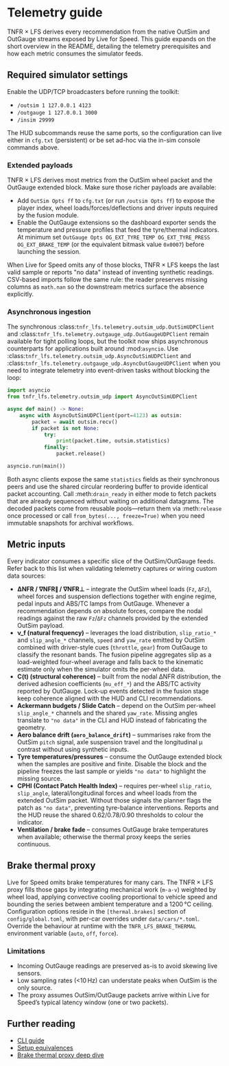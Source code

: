 # Telemetry guide

TNFR × LFS derives every recommendation from the native OutSim and OutGauge
streams exposed by Live for Speed. This guide expands on the short overview in
the README, detailing the telemetry prerequisites and how each metric consumes
the simulator feeds.

## Required simulator settings

Enable the UDP/TCP broadcasters before running the toolkit:

* `/outsim 1 127.0.0.1 4123`
* `/outgauge 1 127.0.0.1 3000`
* `/insim 29999`

The HUD subcommands reuse the same ports, so the configuration can live either in
`cfg.txt` (persistent) or be set ad-hoc via the in-sim console commands above.

### Extended payloads

TNFR × LFS derives most metrics from the OutSim wheel packet and the OutGauge
extended block. Make sure those richer payloads are available:

* Add `OutSim Opts ff` to `cfg.txt` (or run `/outsim Opts ff`) to expose the
  player index, wheel loads/forces/deflections and driver inputs required by the
  fusion module.
* Enable the OutGauge extensions so the dashboard exporter sends the temperature
  and pressure profiles that feed the tyre/thermal indicators. At minimum set
  `OutGauge Opts OG_EXT_TYRE_TEMP OG_EXT_TYRE_PRESS OG_EXT_BRAKE_TEMP` (or the
  equivalent bitmask value `0x0007`) before launching the session.

When Live for Speed omits any of those blocks, TNFR × LFS keeps the last valid
sample or reports "no data" instead of inventing synthetic readings. CSV-based
imports follow the same rule: the reader preserves missing columns as
``math.nan`` so the downstream metrics surface the absence explicitly.

### Asynchronous ingestion

The synchronous :class:`tnfr_lfs.telemetry.outsim_udp.OutSimUDPClient` and
:class:`tnfr_lfs.telemetry.outgauge_udp.OutGaugeUDPClient` remain available for
tight polling loops, but the toolkit now ships asynchronous counterparts for
applications built around :mod:`asyncio`.  Use
:class:`tnfr_lfs.telemetry.outsim_udp.AsyncOutSimUDPClient` and
:class:`tnfr_lfs.telemetry.outgauge_udp.AsyncOutGaugeUDPClient` when you need to
integrate telemetry into event-driven tasks without blocking the loop:

```python
import asyncio
from tnfr_lfs.telemetry.outsim_udp import AsyncOutSimUDPClient

async def main() -> None:
    async with AsyncOutSimUDPClient(port=4123) as outsim:
        packet = await outsim.recv()
        if packet is not None:
            try:
                print(packet.time, outsim.statistics)
            finally:
                packet.release()

asyncio.run(main())
```

Both async clients expose the same ``statistics`` fields as their synchronous
peers and use the shared circular reordering buffer to provide identical packet
accounting.  Call :meth:`drain_ready` in either mode to fetch packets that are
already sequenced without waiting on additional datagrams.  The decoded packets
come from reusable pools—return them via :meth:`release` once processed or call
``from_bytes(..., freeze=True)`` when you need immutable snapshots for archival
workflows.

## Metric inputs

Every indicator consumes a specific slice of the OutSim/OutGauge feeds. Refer
back to this list when validating telemetry captures or wiring custom data
sources:

* **ΔNFR / ∇NFR∥ / ∇NFR⊥** – integrate the OutSim wheel loads (`Fz`, `ΔFz`), wheel
  forces and suspension deflections together with engine regime, pedal inputs and
  ABS/TC lamps from OutGauge. Whenever a recommendation depends on absolute
  forces, compare the nodal readings against the raw `Fz`/`ΔFz` channels provided
  by the extended OutSim payload.
* **ν_f (natural frequency)** – leverages the load distribution, `slip_ratio_*`
  and `slip_angle_*` channels, `speed` and `yaw_rate` emitted by OutSim combined
  with driver-style cues (`throttle`, `gear`) from OutGauge to classify the
  resonant bands. The fusion pipeline aggregates slip as a load-weighted
  four-wheel average and falls back to the kinematic estimate only when the
  simulator omits the per-wheel data.
* **C(t) (structural coherence)** – built from the nodal ΔNFR distribution, the
  derived adhesion coefficients (`mu_eff_*`) and the ABS/TC activity reported by
  OutGauge. Lock-up events detected in the fusion stage keep coherence aligned
  with the HUD and CLI recommendations.
* **Ackermann budgets / Slide Catch** – depend on the OutSim per-wheel
  `slip_angle_*` channels and the shared `yaw_rate`. Missing angles translate to
  `"no data"` in the CLI and HUD instead of fabricating the geometry.
* **Aero balance drift (`aero_balance_drift`)** – summarises rake from the OutSim
  `pitch` signal, axle suspension travel and the longitudinal μ contrast without
  using synthetic inputs.
* **Tyre temperatures/pressures** – consume the OutGauge extended block when the
  samples are positive and finite. Disable the block and the pipeline freezes the
  last sample or yields `"no data"` to highlight the missing source.
* **CPHI (Contact Patch Health Index)** – requires per-wheel `slip_ratio`,
  `slip_angle`, lateral/longitudinal forces and wheel loads from the extended
  OutSim packet. Without those signals the planner flags the patch as
  `"no data"`, preventing tyre-balance interventions. Reports and the HUD reuse
  the shared 0.62/0.78/0.90 thresholds to colour the indicator.
* **Ventilation / brake fade** – consumes OutGauge brake temperatures when
  available; otherwise the thermal proxy keeps the series continuous.

## Brake thermal proxy

Live for Speed omits brake temperatures for many cars. The TNFR × LFS proxy fills
those gaps by integrating mechanical work (`m·a·v`) weighted by wheel load,
applying convective cooling proportional to vehicle speed and bounding the series
between ambient temperature and a 1200 °C ceiling. Configuration options reside
in the `[thermal.brakes]` section of `config/global.toml`, with per-car overrides
under `data/cars/*.toml`. Override the behaviour at runtime with the
`TNFR_LFS_BRAKE_THERMAL` environment variable (`auto`, `off`, `force`).

### Limitations

* Incoming OutGauge readings are preserved as-is to avoid skewing live sensors.
* Low sampling rates (<10 Hz) can understate peaks when OutSim is the only source.
* The proxy assumes OutSim/OutGauge packets arrive within Live for Speed’s
  typical latency window (one or two packets).

## Further reading

* [CLI guide](cli.md)
* [Setup equivalences](setup_equivalences.md)
* [Brake thermal proxy deep dive](brake_thermal_proxy.md)
